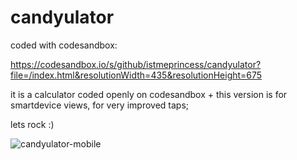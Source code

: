 # candyulator
coded with codesandbox:

https://codesandbox.io/s/github/istmeprincess/candyulator?file=/index.html&resolutionWidth=435&resolutionHeight=675

it is a calculator coded openly on codesandbox + this version is for smartdevice views, for very improved taps;

lets rock :)

![candyulator-mobile](https://user-images.githubusercontent.com/88629463/138821596-a1275f31-1d1e-4213-be05-13ef8d17ae61.jpg)

